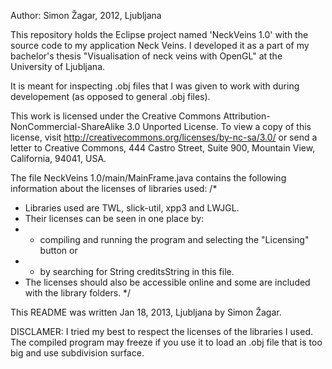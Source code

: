 Author: Simon Žagar, 2012, Ljubljana

This repository holds the Eclipse project named 'NeckVeins 1.0' with the source code to my application Neck Veins.
I developed it as a part of my bachelor's thesis "Visualisation of neck veins with OpenGL" at the University of Ljubljana.

It is meant for inspecting .obj files that I was given to work with during developement (as opposed to general .obj files).

This work is licensed under the Creative Commons Attribution-NonCommercial-ShareAlike 3.0 Unported License.
To view a copy of this license, visit http://creativecommons.org/licenses/by-nc-sa/3.0/ or send a letter to Creative Commons, 444 Castro Street, Suite 900, Mountain View, California, 94041, USA.

The file NeckVeins 1.0/main/MainFrame.java contains the following information about the licenses of libraries used:
/*
 * Libraries used are TWL, slick-util, xpp3 and LWJGL.
 * Their licenses can be seen in one place by:
 *  - compiling and running the program and selecting the "Licensing" button or
 *  - by searching for String creditsString in this file.
 * The licenses should also be accessible online and some are included with the library folders.
 */


This README was written Jan 18, 2013, Ljubljana by Simon Žagar.

DISCLAMER: I tried my best to respect the licenses of the libraries I used.
The compiled program may freeze if you use it to load an .obj file that is too big and use subdivision surface.
